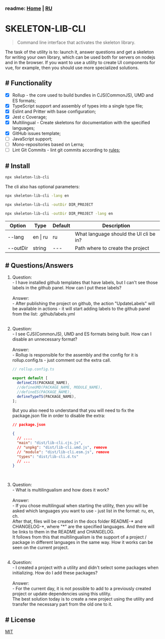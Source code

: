 ### readme: [Home](./../README.md) | [RU](./README-RU.md)

# SKELETON-LIB-CLI

> Command line interface that activates the skeleton library.

The task of the utility is to: launch it, answer questions and get a skeleton for writing your own library, which can be used both for servers on nodejs and in the browser. If you want to use a utility to create UI components for vue, for example, then you should use more specialized solutions.

## # Functionality

- [x] Rollup - the core used to build bundles in CJS(CommonJS), UMD and ES formats;
- [x] TypeScript support and assembly of types into a single type file;
- [x] Eslint and Pritter with base configuration;
- [x] Jest c Coverage;
- [x] Multilingual - Create skeletons for documentation with the specified languages;
- [x] GitHub issues template;
- [ ] JavaScript support;
- [ ] Mono-repositories based on Lerna;
- [ ] Lint Git Commits - lint git commits according to [rules](https://www.conventionalcommits.org/en/v1.0.0/);

## # Install

```sh
npx skeleton-lib-cli
```

The cli also has optional parameters:

```sh
npx skeleton-lib-cli -lang en

npx skeleton-lib-cli -outDir DIR_PROJECT

npx skeleton-lib-cli -outDir DIR_PROJECT -lang en
```

| Option                | Type                   | Default | Description                            |
| --------------------- | ---------------------- | ------- | -------------------------------------- |
| <nobr>--lang</nobr>   | <nobr>en \| ru </nobr> | ru      | What language should the UI cli be in? |
| <nobr>--outDir</nobr> | string                 | ---     | Path where to create the project       |

## # Questions/Answers

1. Question:<br>
   \- I have installed github templates that have labels, but I can't see those labels in the github panel. How can I put these labels?<br><br>
   Answer:<br>
   \- After publishing the project on github, the action "UpdateLabels" will be available in actions - it will start adding labels to the github panel from the list: .github/labels.yml
   <br><br>

2. Question:<br>
   \- I see CJS(CommonJS), UMD and ES formats being built. How can I disable an unnecessary format?<br><br>
   Answer:<br>
   \- Rollup is responsible for the assembly and the config for it is rollup.config.ts - just comment out the extra call.

   ```ts
   // rollup.config.ts

   export default [
     defineCJS(PACKAGE_NAME),
     //defineUMD(PACKAGE_NAME, MODULE_NAME),
     //defineES(PACKAGE_NAME),
     defineTypeTS(PACKAGE_NAME),
   ];
   ```

   But you also need to understand that you will need to fix the package.json file in order to disable the extra:

   ```json
   // package.json

   {
     // ....
     "main": "dist/lib-cli.cjs.js",
     // "unpkg": "dist/lib-cli.umd.js", remove
     // "module": "dist/lib-cli.esm.js", remove
     "types": "dist/lib-cli.d.ts"
     // ...
   }
   ```

   <br>

3. Question:<br>
   \- What is multilingualism and how does it work?<br><br>
   Answer:<br>
   \- If you chose multilingual when starting the utility, then you will be asked which languages you want to use - just list in the format: ru, en, ch.<br>
   After that, files will be created in the docs folder README-\* and CHANGELOG-\*, where "\*" are the specified languages. And there will be links to them in the README and CHANGELOG.<br>
   It follows from this that multilingualism is the support of a project / package in different languages in the same way. How it works can be seen on the current project.
   <br><br>

4. Question:<br>
   \- I created a project with a utility and didn't select some packages when initializing. How do I add these packages?<br><br>
   Answer:<br>
   \- For the current day, it is not possible to add to a previously created project or update dependencies using this utility.<br>
   The best solution today is to create a new project using the utility and transfer the necessary part from the old one to it.<br>

## # License

[MIT](./../LICENSE)
